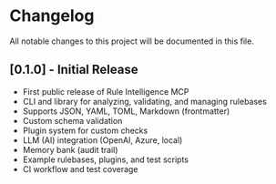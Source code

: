 # Changelog

All notable changes to this project will be documented in this file.

## [0.1.0] - Initial Release
- First public release of Rule Intelligence MCP
- CLI and library for analyzing, validating, and managing rulebases
- Supports JSON, YAML, TOML, Markdown (frontmatter)
- Custom schema validation
- Plugin system for custom checks
- LLM (AI) integration (OpenAI, Azure, local)
- Memory bank (audit trail)
- Example rulebases, plugins, and test scripts
- CI workflow and test coverage 